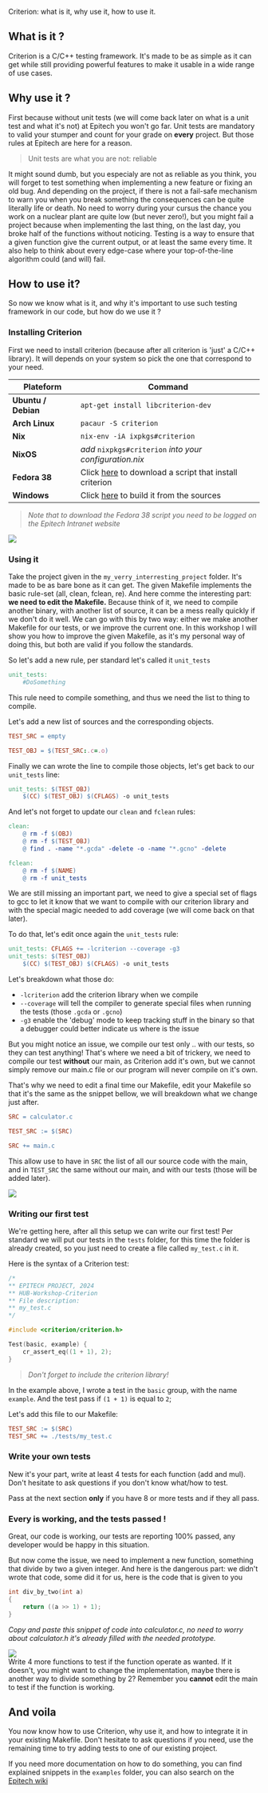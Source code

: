 Criterion: what is it, why use it, how to use it.

## What is it ?

Criterion is a C/C++ testing framework. It's made to be as simple as it can get while still providing powerful features to make it usable in a wide range of use cases.

## Why use it ?

First because without unit tests (we will come back later on what is a unit test and what it's not) at Epitech you won't go far. Unit tests are mandatory to valid your stumper and count for your grade on **every** project.
But those rules at Epitech are here for a reason.

> Unit tests are what you are not: reliable

It might sound dumb, but you especialy  are not as reliable as you think, you will forget to test something when implementing a new feature or fixing an old bug. And depending on the project, if there is not a fail-safe mechanism to warn you when you break something the consequences can be quite literally life or death.
No need to worry during your cursus the chance you work on a nuclear plant are quite low (but never zero!), but you might fail a project because when implementing the last thing, on the last day, you broke half of the functions without noticing.
Testing is a way to ensure that a given function give the current output, or at least the same every time. It also help to think about every edge-case where your top-of-the-line algorithm could (and will) fail.

## How to use it?

So now we know what is it, and why it's important to use such testing framework in our code, but how do we use it ?

### Installing Criterion

First we need to install criterion (because after all criterion is 'just' a C/C++ library).
It will depends on your system so pick the one that correspond to your need.

| Plateform | Command |
| ---- | ---- |
| **Ubuntu / Debian** | `apt-get install libcriterion-dev` |
| **Arch Linux** | `pacaur -S criterion` |
| **Nix** | `nix-env -iA ixpkgs#criterion` |
| **NixOS** | *add* `nixpkgs#criterion` *into your configuration.nix* |
| **Fedora 38** | Click [here](https://intra.epitech.eu/file/Public/technical-documentations/C/install_criterion.sh) to download a script that install criterion |
| **Windows** | Click [here](https://github.com/Snaipe/Criterion) to build it from the sources |
> *Note that to download the Fedora 38 script you need to be logged on the Epitech Intranet website*

![](./doc/pkg_meme.png)

### Using it

Take the project given in the `my_verry_interresting_project` folder. It's made to be as bare bone as it can get. The given Makefile implements the basic rule-set (all, clean, fclean, re). And here comme the interesting part: **we need to edit the Makefile.**
Because think of it, we need to compile another binary, with another list of source, it can be a mess really quickly if we don't do it well.
We can go with this by two way: either we make another Makefile for our tests, or we improve the current one. In this workshop I will show you how to improve the given Makefile, as it's my personal way of doing this, but both are valid if you follow the standards.

So let's add a new rule, per standard let's called it `unit_tests`
```Makefile
unit_tests:
	#DoSomething
```

This rule need to compile something, and thus we need the list to thing to compile.

Let's add a new list of sources and the corresponding objects.
```Makefile
TEST_SRC = empty

TEST_OBJ = $(TEST_SRC:.c=.o)
```

Finally we can wrote the line to compile those objects, let's get back to our `unit_tests` line:
```Makefile
unit_tests: $(TEST_OBJ)
	$(CC) $(TEST_OBJ) $(CFLAGS) -o unit_tests
```

And let's not forget to update our `clean` and `fclean` rules:
```Makefile
clean:
	@ rm -f $(OBJ)
	@ rm -f $(TEST_OBJ)
	@ find . -name "*.gcda" -delete -o -name "*.gcno" -delete

fclean:
	@ rm -f $(NAME)
	@ rm -f unit_tests
```

We are still missing an important part, we need to give a special set of flags to gcc to let it know that we want to compile with our criterion library and with the special magic needed to add coverage (we will come back on that later).

To do that, let's edit once again the `unit_tests` rule:
```Makefile
unit_tests: CFLAGS += -lcriterion --coverage -g3
unit_tests: $(TEST_OBJ)
	$(CC) $(TEST_OBJ) $(CFLAGS) -o unit_tests
```

Let's breakdown what those do:
* `-lcriterion` add the criterion library when we compile
* `--coverage` will tell the compiler to generate special files when running the tests (those `.gcda` or `.gcno`)
* `-g3` enable the 'debug' mode to keep tracking stuff in the binary so that a debugger could better indicate us where is the issue

But you might notice an issue, we compile our test only .. with our tests, so they can test anything! That's where we need a bit of trickery, we need to compile our test **without** our main, as Criterion add it's own, but we cannot simply remove our main.c file or our program will never compile on it's own.

That's why we need to edit a final time our Makefile, edit your Makefile so that it's the same as the snippet bellow, we will breakdown what we change just after.
```Makefile
SRC = calculator.c

TEST_SRC := $(SRC)

SRC += main.c
```
This allow use to have in `SRC` the list of all our source code with the main, and in `TEST_SRC` the same without our main, and with our tests (those will be added later).

![](./doc/compile_meme.jpg)

### Writing our first test

We're getting here, after all this setup we can write our first test!
Per standard we will put our tests in the `tests` folder, for this time the folder is already created, so you just need to create a file called `my_test.c` in it.

Here is the syntax of a Criterion test:
```c
/*
** EPITECH PROJECT, 2024
** HUB-Workshop-Criterion
** File description:
** my_test.c
*/

#include <criterion/criterion.h>

Test(basic, example) {
    cr_assert_eq((1 + 1), 2);
}
```

> *Don't forget to include the criterion library!*

In the example above, I wrote a test in the `basic` group, with the name `example`.
And the test pass if `(1 + 1)` is equal to `2`;

Let's add this file to our Makefile:
```Makefile
TEST_SRC := $(SRC)
TEST_SRC += ./tests/my_test.c
```

### Write your own tests

New it's your part, write at least 4 tests for each function (add and mul).
Don't hesitate to ask questions if you don't know what/how to test.

Pass at the next section **only** if you have 8 or more tests and if they all pass.

### Every is working, and the tests passed !

Great, our code is working, our tests are reporting 100% passed, any developer would be happy in this situation.

But now come the issue, we need to implement a new function, something that divide by two a given integer. And here is the dangerous part: we didn't wrote that code, some did it for us, here is the code that is given to you
```c
int div_by_two(int a)
{
	return ((a >> 1) + 1);
}
```
*Copy and paste this snippet of code into calculator.c, no need to worry about calculator.h it's already filled with the needed prototype.*

![](./doc/confused_cat.png)
<br>
Write 4 more functions to test if the function operate as wanted.
If it doesn't, you might want to change the implementation, maybe there is another way to divide something by 2?
Remember you **cannot** edit the main to test if the function is working.

## And voila

You now know how to use Criterion, why use it, and how to integrate it in your existing Makefile. Don't hesitate to ask questions if you need, use the remaining time to try adding tests to one of our existing project.

If you need more documentation on how to do something, you can find explained snippets in the `examples` folder, you can also search on the [Epitech wiki](https://epitech-2022-technical-documentation.readthedocs.io/en/latest/criterion.html)
